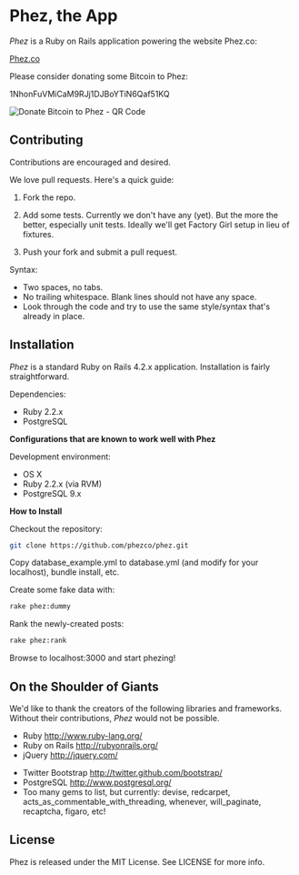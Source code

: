 Phez, the App
=============

*Phez* is a Ruby on Rails application powering the website Phez.co:

[Phez.co](http://phez.co/)

Please consider donating some Bitcoin to Phez:

1NhonFuVMiCaM9RJj1DJBoYTiN6Qaf51KQ

![Donate Bitcoin to Phez - QR Code](https://raw.githubusercontent.com/phezco/phez/master/public/img/bitcoin-qr.png)


Contributing
------------

Contributions are encouraged and desired.

We love pull requests. Here's a quick guide:

1. Fork the repo.

2. Add some tests. Currently we don't have any (yet). But the more the better, especially unit tests. Ideally we'll get Factory Girl setup in lieu of fixtures.

3. Push your fork and submit a pull request.

Syntax:

* Two spaces, no tabs.
* No trailing whitespace. Blank lines should not have any space.
* Look through the code and try to use the same style/syntax that's already in place.

Installation
------------

*Phez* is a standard Ruby on Rails 4.2.x application. Installation is fairly straightforward.

Dependencies:
+ Ruby 2.2.x
+ PostgreSQL

**Configurations that are known to work well with Phez**

Development environment:
+ OS X
+ Ruby 2.2.x (via RVM)
+ PostgreSQL 9.x

**How to Install**

Checkout the repository:
```bash
git clone https://github.com/phezco/phez.git
```

Copy database_example.yml to database.yml (and modify for your localhost), bundle install, etc.

Create some fake data with:
```bash
rake phez:dummy
```

Rank the newly-created posts:
```bash
rake phez:rank
```

Browse to localhost:3000 and start phezing!


On the Shoulder of Giants
-------------------------

We'd like to thank the creators of the following libraries and frameworks. Without their contributions, *Phez* would not be possible.

+ Ruby http://www.ruby-lang.org/
+ Ruby on Rails http://rubyonrails.org/
+ jQuery http://jquery.com/
* Twitter Bootstrap http://twitter.github.com/bootstrap/
* PostgreSQL http://www.postgresql.org/
* Too many gems to list, but currently: devise, redcarpet, acts_as_commentable_with_threading, whenever, will_paginate, recaptcha, figaro, etc!

License
-------

Phez is released under the MIT License. See LICENSE for more info.
